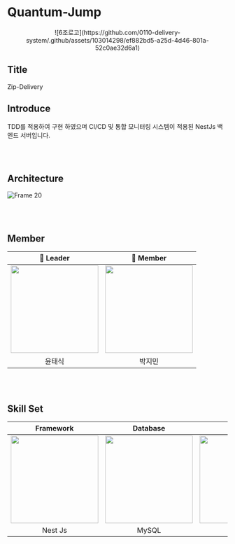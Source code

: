 # Quantum-Jump
<div align="center">
![6조로고](https://github.com/0110-delivery-system/.github/assets/103014298/ef882bd5-a25d-4d46-801a-52c0ae32d6a1)
</div>

## Title

Zip-Delivery


## Introduce

TDD를 적용하여 구현 하였으며 CI/CD 및 통합 모니터링 시스템이 적용된 NestJs 백엔드 서버입니다.

<br/>
<br/>

## Architecture

![Frame 20](https://github.com/0110-delivery-system/.github/assets/103014298/ab1f704c-b1fe-40e2-a7e9-49048eaf4849)



<br/>
<br/>

## Member

<div align="center">
 
| 🧑 Leader  | 🧑 Member |
| :---:  | :---: |
 [<img src="https://avatars.githubusercontent.com/u/90764424?v=4" width = "200">](https://github.com/taesikyoon)|[<img src= "https://avatars.githubusercontent.com/u/103014298?v=4" width = "200">](https://github.com/keepinblazing)|
| 윤태식 | 박지민 | 
 
</div>

<br/>
<br/>

## Skill Set

<div align="center">

| Framework | Database | Infra | CI/CD | Test |
| :---: | :---: | :---: | :---: | :---: |
| <img src="https://d33wubrfki0l68.cloudfront.net/e937e774cbbe23635999615ad5d7732decad182a/26072/logo-small.ede75a6b.svg" width = "200">| <img src="https://images.velog.io/images/bae_mung/post/2db5f978-3851-4b52-9242-8f1e9307755b/mysql.png" width = "200" >| <img src="https://futurumresearch.com/wp-content/uploads/2020/01/aws-logo.png" width = "200" >| <img src="https://upload.wikimedia.org/wikipedia/commons/thumb/e/e3/Jenkins_logo_with_title.svg/799px-Jenkins_logo_with_title.svg.png" width = "200" > | <img src="https://heropy.blog/css/images/vendor_icons/jest.png" width = "200" > |
| Nest Js | MySQL | AWS | Jenkins | Jest |

</div>





